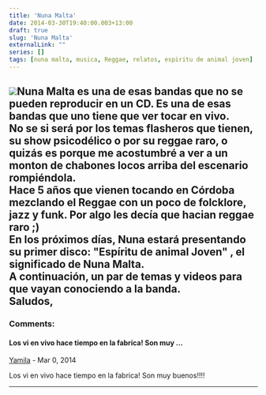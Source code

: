 ```yaml
---
title: 'Nuna Malta'
date: 2014-03-30T19:40:00.003+13:00
draft: true
slug: 'Nuna Malta'
externalLink: ""
series: []
tags: [nuna malta, musica, Reggae, relatos, espiritu de animal joven]
---
```


[![](http://1.bp.blogspot.com/-zqc6oRvJIFw/Uze6TYUvmNI/AAAAAAAAW30/Oci4tbHMj5Q/s1600/563997_535703926443694_558408466_n.jpg)](http://1.bp.blogspot.com/-zqc6oRvJIFw/Uze6TYUvmNI/AAAAAAAAW30/Oci4tbHMj5Q/s1600/563997_535703926443694_558408466_n.jpg)**Nuna Malta** es una de esas bandas que no se pueden reproducir en un CD. Es una de esas bandas que uno tiene que ver tocar en vivo.  
No se si será por los temas flasheros que tienen, su show psicodélico o por su reggae raro, o quizás es porque me acostumbré a ver a un monton de chabones locos arriba del escenario rompiéndola.  
Hace 5 años que vienen tocando en Córdoba mezclando el Reggae con un poco de folcklore, jazz y funk. Por algo les decía que hacian reggae raro ;)  
En los próximos días, Nuna estará presentando su primer disco: "**Espíritu de animal Joven**" , el significado de **Nuna Malta.**  
A continuación, un par de temas y videos para que vayan conociendo a la banda.  
Saludos,
---
### Comments:
#### Los vi en vivo hace tiempo en la fabrica! Son muy ...
[Yamila]( "noreply@blogger.com") - <time datetime="2014-03-30T19:53:18.393+13:00">Mar 0, 2014</time>

Los vi en vivo hace tiempo en la fabrica! Son muy buenos!!!!
<hr />
